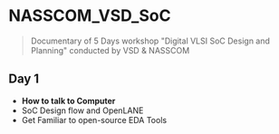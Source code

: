 # NASSCOM_VSD_SoC
> Documentary of 5 Days workshop "Digital VLSI SoC Design and Planning" conducted by VSD &amp; NASSCOM

## Day 1
- **How to talk to Computer**
- SoC Design flow and OpenLANE
- Get Familiar to open-source EDA Tools
